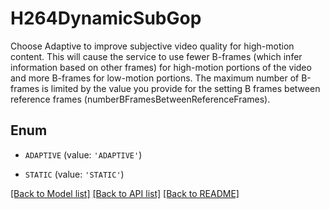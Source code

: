 # H264DynamicSubGop

Choose Adaptive to improve subjective video quality for high-motion content. This will cause the service to use fewer B-frames (which infer information based on other frames) for high-motion portions of the video and more B-frames for low-motion portions. The maximum number of B-frames is limited by the value you provide for the setting B frames between reference frames (numberBFramesBetweenReferenceFrames).

## Enum

* `ADAPTIVE` (value: `'ADAPTIVE'`)

* `STATIC` (value: `'STATIC'`)

[[Back to Model list]](../README.md#documentation-for-models) [[Back to API list]](../README.md#documentation-for-api-endpoints) [[Back to README]](../README.md)


